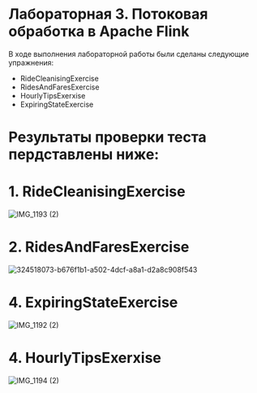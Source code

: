 # Лабораторная 3. Потоковая обработка в Apache Flink

В ходе выполнения лабораторной работы были сделаны следующие упражнения:

- RideCleanisingExercise
- RidesAndFaresExercise
- HourlyTipsExerxise
- ExpiringStateExercise

# Результаты проверки теста пердставлены ниже:
# 1. RideCleanisingExercise
![IMG_1193 (2)](https://github.com/LomakinaAD/Data_Base_Course/assets/113554667/5ab5d893-a94a-4724-831f-48e90f185356)

# 2. RidesAndFaresExercise
![324518073-b676f1b1-a502-4dcf-a8a1-d2a8c908f543](https://github.com/LomakinaAD/Data_Base_Course/assets/113554667/f5bbd4f7-0dc1-487c-845e-e682ee190798)

# 4. ExpiringStateExercise
![IMG_1192 (2)](https://github.com/LomakinaAD/Data_Base_Course/assets/113554667/924bc504-adc5-44d1-919c-2ec0a5f4a6ed)

# 4. HourlyTipsExerxise
![IMG_1194 (2)](https://github.com/LomakinaAD/Data_Base_Course/assets/113554667/df1afc34-bff3-4074-9dfd-d0bb1304a9c3)










